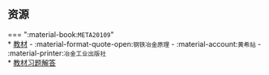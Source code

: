 ## 资源  
=== ":material-book:`META20109`"  
    * [教材](https://api.mir6.com/api/lanzou?url=https://cqu-openlib.lanzout.com/ir11F2pa7qpg&down=true) - :material-format-quote-open:`钢铁冶金原理` - :material-account:`黄希祜` - :material-printer:`冶金工业出版社`  
        * [教材习题解答](https://api.mir6.com/api/lanzou?url=https://cqu-openlib.lanzout.com/iibDX2pajgyh&down=true)